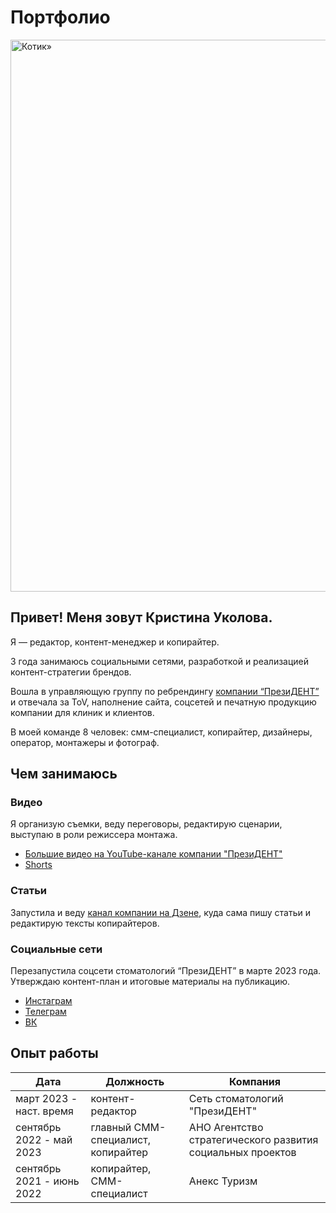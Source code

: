  </head>
   <body>
    <h1>Портфолио</h1>
     <section>
       <img src="https://www.google.com/url?sa=i&url=https%3A%2F%2Fkartinki.pics%2Fpics%2F39064-milye-kotiki-v-shapochkah.html&psig=AOvVaw170dhzphuNHsPyXiD8fnm_&ust=1710719439015000&source=images&cd=vfe&opi=89978449&ved=0CBMQjRxqFwoTCLiE69X8-YQDFQAAAAAdAAAAABAE"
         alt="Котик»"
    width="1200" height="883">
       <h2>Привет! Меня зовут Кристина Уколова.</h2>
       <p class="outstanding">
         Я — редактор, контент-менеджер и копирайтер.
         <p>
           <p>
        3 года занимаюсь социальными сетями, разработкой и реализацией контент-стратегии брендов.
         <p>
         Вошла в управляющую группу по ребрендингу <a href="https://www.prezi-dent.ru/">компании “ПрезиДЕНТ”</a> и отвечала за ToV, наполнение сайта, соцсетей и печатную продукцию компании для клиник и клиентов.
      </p>
       <p>
       В моей команде 8 человек: смм-специалист, копирайтер, дизайнеры, оператор, монтажеры и фотограф.
       </p>
     </section>
     <section>
        <h2>Чем занимаюсь</h2> 
       <h3>Видео</h3>
     <p>
         Я организую съемки, веду переговоры, редактирую сценарии, выступаю в роли режиссера монтажа.
     </p>
       <ul>
  <li>
       <a href="https://www.youtube.com/@prezident-moscow/videos">Большие видео на YouTube-канале компании "ПрезиДЕНТ"</a>
         </li>
       <li>
<a href="https://www.youtube.com/@prezident-moscow/shorts">Shorts</a>
     </li> 
      </ul>   
       <h3>Статьи</h3>
     <p>
         Запустила и веду <a href="https://dzen.ru/stomprezident">канал компании на Дзене</a>, куда сама пишу статьи и редактирую тексты копирайтеров.
     </p>  
       <h3>Социальные сети</h3>
     <p>
         Перезапустила соцсети стоматологий “ПрезиДЕНТ” в марте 2023 года. Утверждаю контент-план и итоговые материалы на публикацию.
     </p>
       <ul>
  <li>
       <a href="https://www.instagram.com/prezident_moscow?igsh=MXdjNDFyb3V3NWw3MQ==">Инстаграм</a>
        </li> 
      <li>
<a href="https://t.me/preziDENT_stomatology">Телеграм</a>
     </li>
         <li>
<a href="https://vk.com/stomatologiya_prezident">ВК</a>
    </li>
         </ul>
  </section>
      <section>
        <h2>Опыт работы</h2>
        <table>
  <thead>
    <tr>
      <th>Дата</th>
      <th>Должность</th>
      <th>Компания</th>
    </tr>
  </thead>
          <tbody>
    <tr>
      <td>март 2023 - наст. время</td>
      <td>контент-редактор</td>
      <td>Сеть стоматологий "ПрезиДЕНТ"</td>
    </tr>
    <tr>
      <td>сентябрь 2022 - май 2023</td>
      <td>главный СММ-специалист, копирайтер</td>
      <td>АНО Агентство стратегического развития социальных проектов</td>
    </tr>
    <tr>
      <td>сентябрь 2021 - июнь 2022</td>
      <td>копирайтер, СММ-специалист</td>
      <td>Анекс Туризм</td>
    </tr>
          </table>
        </section>
</body>
</html>
